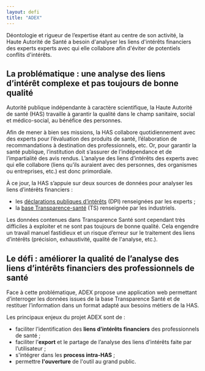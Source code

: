 ```yaml
---
layout: defi
title: "ADEX"
---
```


Déontologie et rigueur de l’expertise étant au centre de son activité, la Haute Autorité de Santé a besoin d'analyser les liens d'intérêts financiers des experts experts avec qui elle collabore afin d'éviter de potentiels conflits d'intérêts.

## La problématique : une analyse des liens d’intérêt complexe et pas toujours de bonne qualité

Autorité publique indépendante à caractère scientifique, la Haute Autorité de santé (HAS) travaille à garantir la qualité dans le champ sanitaire, social et médico-social, au bénéfice des personnes.

Afin de mener à bien ses missions, la HAS collabore quotidiennement avec des experts pour l’évaluation des produits de santé, l’élaboration de recommandations à destination des professionnels, etc. Or, pour garantir la santé publique, l’institution doit s’assurer de l’indépendance et de l’impartialité des avis rendus. L’analyse des liens d’intérêts des experts avec qui elle collabore (liens qu’ils auraient avec des personnes, des organismes ou entreprises, etc.) est donc primordiale.

À ce jour, la HAS s’appuie sur deux sources de données pour analyser les liens d’intérêts financiers :

- les [déclarations publiques d’intérêts](https://dpi.sante.gouv.fr/dpi-public-webapp/app/consultation/accueil) (DPI) renseignées par les experts ;
- la [base Transparence-santé](https://www.transparence.sante.gouv.fr/flow/main?execution=e2s1) (TS) renseignée par les industriels.

Les données contenues dans Transparence Santé sont cependant très difficiles à exploiter et ne sont pas toujours de bonne qualité. Cela engendre un travail manuel fastidieux et un risque d’erreur sur le traitement des liens d’intérêts (précision, exhaustivité, qualité de l'analyse, etc.).

## Le défi : améliorer la qualité de l’analyse des liens d’intérêts financiers des professionnels de santé

Face à cette problématique, ADEX propose une application web permettant d’interroger les données issues de la base Transparence Santé et de restituer l’information dans un format adapté aux besoins métiers de la HAS.

Les principaux enjeux du projet ADEX sont de :

- faciliter l’identification des **liens d’intérêts financiers** des professionnels de santé ;
- faciliter l’**export** et le partage de l’analyse des liens d’intérêts faite par l’utilisateur ;
- s'intégrer dans les **process intra-HAS** ;
- permettre **l'ouverture** de l'outil au grand public.
